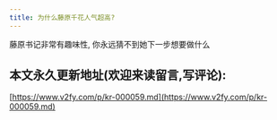 ```yaml
---
title: 为什么藤原千花人气超高?
---
```




藤原书记非常有趣味性, 你永远猜不到她下一步想要做什么


## 本文永久更新地址(欢迎来读留言,写评论):

[https://www.v2fy.com/p/kr-000059.md](https://www.v2fy.com/p/kr-000059.md)
